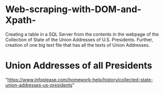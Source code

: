 # Web-scraping-with-DOM-and-Xpath-
Creating a table in a SQL Server from the contents in the webpage of the Collection of State of the Union Addresses of U.S. Presidents. Further, creation of one big text file that has all the texts of Union Addresses.

# Union Addresses of all Presidents
"https://www.infoplease.com/homework-help/history/collected-state-union-addresses-us-presidents"
